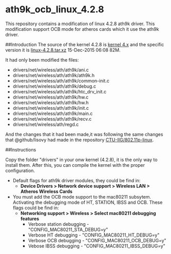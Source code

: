 # ath9k_ocb_linux_4.2.8
This repository contains a modification of linux 4.2.8 ath9k driver. This modification support OCB mode for atheros cards which it use the ath9k driver. 

##Introduction
The source of the kernel 4.2.8 is [kernel 4.x](https://www.kernel.org/pub/linux/kernel/v4.x/) and the specific version
it is [linux-4.2.8.tar.xz](https://www.kernel.org/pub/linux/kernel/v4.x/linux-4.2.8.tar.xz) 15-Dec-2015 06:08 82M. 

It had only been modified the files:
- drivers/net/wireless/ath/ath9k/ani.c
- drivers/net/wireless/ath/ath9k/ath9k.h
- drivers/net/wireless/ath/ath9k/common-init.c
- drivers/net/wireless/ath/ath9k/debug.c
- drivers/net/wireless/ath/ath9k/htc_drv_init.c
- drivers/net/wireless/ath/ath9k/hw.c
- drivers/net/wireless/ath/ath9k/hw.h
- drivers/net/wireless/ath/ath9k/init.c
- drivers/net/wireless/ath/ath9k/main.c
- drivers/net/wireless/ath/ath9k/recv.c
- drivers/net/wireless/ath/regd.c

And the changes that it had been made,it was following the same changes that @github/lisovy had made in the
repository [CTU-IIG/802.11p-linux](https://github.com/CTU-IIG/802.11p-linux/commit/bf45e0160af428dac8893e48d506ac428fed16b2).

##Instructions

Copy the folder "drivers" in your onw kernel (4.2.8), it is the only way to install them. After this, you can compile the kernel
with the proper configuration.

- Default flags for ath9k driver modules, they could be find in:
  - **Device Drivers > Network device support > Wireless LAN > Atheros Wireless Cards**
- You must add the OCB mode support to the mac80211 subsytem. Activating the debugging mode of HT, STATION, IBSS and OCB. These flags could be find in:
  - **Networking support > Wireless > Select mac80211 debugging features**
    - Verbose station debugging - "CONFIG_MAC80211_STA_DEBUG=y"
    - Verbose HT debugging - "CONFIG_MAC80211_HT_DEBUG=y"
    - Verbose OCB debugging - "CONFIG_MAC80211_OCB_DEBUG=y"
    - Vebose IBSS debugging - "CONFIG_MAC80211_IBSS_DEBUG=y"

